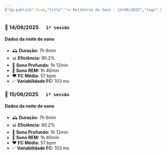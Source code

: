 ```yaml
---
{"dg-publish":true,"title":"💤 Relatório de Sono - 14/06/2025","tags":["sono"],"permalink":"/💤 Após sessão 1/","dgPassFrontmatter":true}
---
```



<div class="sleep-report-card">

### 📅 14/06/2025 &nbsp;&nbsp;&nbsp;&nbsp; `1ª sessão`

#### Dados da noite de sono

- 🕰️ **Duração:** 7h 6min  
- 📊 **Eficiência:** <span class="ok">90.2%</span>  
- 🌙 **Sono Profundo:** 1h 12min  
- 🧠 **Sono REM:** 1h 40min  
- ❤️ **FC Média:** 57 bpm  
- ✅ **Variabilidade FC:** 103 ms

</div>
<div class="sleep-report-card">

### 📅 15/06/2025 &nbsp;&nbsp;&nbsp;&nbsp; `1ª sessão`

#### Dados da noite de sono

- 🕰️ **Duração:** 7h 6min  
- 📊 **Eficiência:** <span class="ok">90.2%</span>  
- 🌙 **Sono Profundo:** 1h 12min  
- 🧠 **Sono REM:** 1h 40min  
- ❤️ **FC Média:** 57 bpm  
- ✅ **Variabilidade FC:** 103 ms

</div>